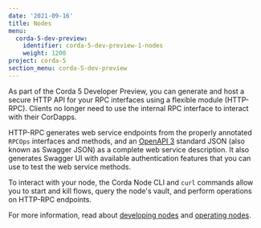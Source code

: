 ```yaml
---
date: '2021-09-16'
title: Nodes
menu:
  corda-5-dev-preview:
    identifier: corda-5-dev-preview-1-nodes
    weight: 1200
project: corda-5
section_menu: corda-5-dev-preview
---
```


As part of the Corda 5 Developer Preview, you can generate and host a secure HTTP API for your RPC interfaces using a
flexible module (HTTP-RPC). Clients no longer need to use the internal RPC interface to interact with their CorDapps.

HTTP-RPC generates web service endpoints from the properly annotated `RPCOps` interfaces and methods, and an
[OpenAPI 3](https://swagger.io/specification/)
standard JSON (also known as Swagger JSON) as a complete web service description. It also generates Swagger UI with
available authentication features that you can use to test the web service methods.

To interact with your node, the Corda Node CLI and `curl` commands allow you to start and kill flows, query the node's
vault, and perform operations on HTTP-RPC endpoints.

For more information, read about [developing nodes](developing/developing-nodes-homepage.md) and [operating nodes](operating/operating-nodes-homepage.md).
